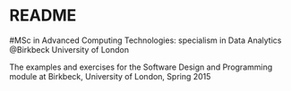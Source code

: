 # README #

#MSc in Advanced Computing Technologies: specialism in Data Analytics
@Birkbeck University of London

The examples and exercises for the Software Design and Programming module at Birkbeck, University of London, Spring 2015

